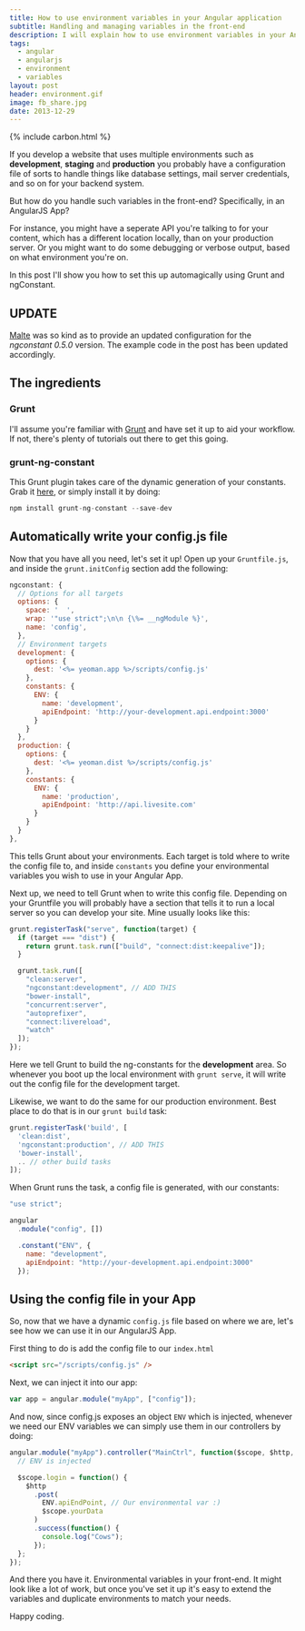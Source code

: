 ```yaml
---
title: How to use environment variables in your Angular application
subtitle: Handling and managing variables in the front-end
description: I will explain how to use environment variables in your Angular app
tags:
  - angular
  - angularjs
  - environment
  - variables
layout: post
header: environment.gif
image: fb_share.jpg
date: 2013-12-29
---
```


{% include carbon.html %}

If you develop a website that uses multiple environments such as **development**, **staging** and **production** you probably have a configuration file of sorts to handle things like database settings, mail server credentials, and so on for your backend system.

But how do you handle such variables in the front-end? Specifically, in an AngularJS App?

For instance, you might have a seperate API you're talking to for your content, which has a different location locally, than on your production server. Or you might want to do some debugging or verbose output, based on what environment you're on.

In this post I'll show you how to set this up automagically using Grunt and ngConstant.

## UPDATE

[Malte](http://werk85.de/) was so kind as to provide an updated configuration for the _ngconstant 0.5.0_ version. The example code in the post has been updated accordingly.

## The ingredients

### Grunt

I'll assume you're familiar with [Grunt](http://gruntjs.com/) and have set it up to aid your workflow. If not, there's plenty of tutorials out there to get this going.

### grunt-ng-constant

This Grunt plugin takes care of the dynamic generation of your constants. Grab it [here](https://github.com/werk85/grunt-ng-constant), or simply install it by doing:

```javascript
npm install grunt-ng-constant --save-dev
```

## Automatically write your config.js file

Now that you have all you need, let's set it up! Open up your `Gruntfile.js`, and inside the `grunt.initConfig` section add the following:

```javascript
ngconstant: {
  // Options for all targets
  options: {
    space: '  ',
    wrap: '"use strict";\n\n {\%= __ngModule %}',
    name: 'config',
  },
  // Environment targets
  development: {
    options: {
      dest: '<%= yeoman.app %>/scripts/config.js'
    },
    constants: {
      ENV: {
        name: 'development',
        apiEndpoint: 'http://your-development.api.endpoint:3000'
      }
    }
  },
  production: {
    options: {
      dest: '<%= yeoman.dist %>/scripts/config.js'
    },
    constants: {
      ENV: {
        name: 'production',
        apiEndpoint: 'http://api.livesite.com'
      }
    }
  }
},
```

This tells Grunt about your environments. Each target is told where to write the config file to, and inside `constants` you define your environmental variables you wish to use in your Angular App.

<!-- Rectangle Ad -->

<!-- <center>
<ins class="adsbygoogle"
     style="display:inline-block;width:336px;height:280px"
     data-ad-client="ca-pub-0534492338431642"
     data-ad-slot="3199566305"></ins>
</center>
<script>
(adsbygoogle = window.adsbygoogle || []).push({});
</script> -->

Next up, we need to tell Grunt when to write this config file. Depending on your Gruntfile you will probably have a section that tells it to run a local server so you can develop your site. Mine usually looks like this:

```javascript
grunt.registerTask("serve", function(target) {
  if (target === "dist") {
    return grunt.task.run(["build", "connect:dist:keepalive"]);
  }

  grunt.task.run([
    "clean:server",
    "ngconstant:development", // ADD THIS
    "bower-install",
    "concurrent:server",
    "autoprefixer",
    "connect:livereload",
    "watch"
  ]);
});
```

Here we tell Grunt to build the ng-constants for the **development** area. So whenever you boot up the local environment with `grunt serve`, it will write out the config file for the development target.

Likewise, we want to do the same for our production environment. Best place to do that is in our `grunt build` task:

```javascript
grunt.registerTask('build', [
  'clean:dist',
  'ngconstant:production', // ADD THIS
  'bower-install',
  .. // other build tasks
]);
```

When Grunt runs the task, a config file is generated, with our constants:

```javascript
"use strict";

angular
  .module("config", [])

  .constant("ENV", {
    name: "development",
    apiEndpoint: "http://your-development.api.endpoint:3000"
  });
```

## Using the config file in your App

So, now that we have a dynamic `config.js` file based on where we are, let's see how we can use it in our AngularJS App.

First thing to do is add the config file to our `index.html`

```html
<script src="/scripts/config.js" />
```

Next, we can inject it into our app:

```javascript
var app = angular.module("myApp", ["config"]);
```

And now, since config.js exposes an object `ENV` which is injected, whenever we need our ENV variables we can simply use them in our controllers by doing:

```javascript
angular.module("myApp").controller("MainCtrl", function($scope, $http, ENV) {
  // ENV is injected

  $scope.login = function() {
    $http
      .post(
        ENV.apiEndPoint, // Our environmental var :)
        $scope.yourData
      )
      .success(function() {
        console.log("Cows");
      });
  };
});
```

And there you have it. Environmental variables in your front-end. It might look like a lot of work, but once you've set it up it's easy to extend the variables and duplicate environments to match your needs.

Happy coding.
